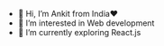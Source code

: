 - 👋 Hi, I’m Ankit from India❤️
- 👀 I’m interested in Web development
- 🌱 I’m currently exploring React.js
<!---
ankit8394/ankit8394 is a ✨ special ✨ repository because its `README.md` (this file) appears on your GitHub profile.
You can click the Preview link to take a look at your changes.
--->
